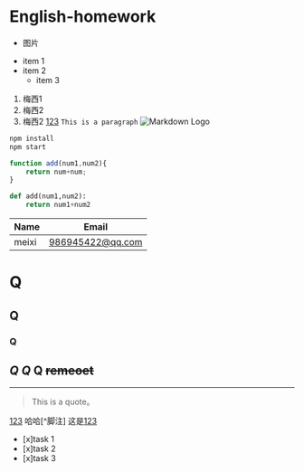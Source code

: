 # English-homework
- 图片
* item 1
* item 2
  * item 3
1. 梅西1
1. 梅西2
1. 梅西2
[123](http://p3.pstatp.com/large/pgc-image/RYEEtE4ARFTC8m)
`This is a paragraph`
![Markdown Logo](https://c1.hoopchina.com.cn/uploads/star/event/images/161108/8fcfd17d0c860e817b1d8445431cffecb4646a91.jpg)
```Bash
npm install
npm start
```
```javascript
function add(num1,num2){
    return num+num;
}
```
```python
def add(num1,num2):
    return num1+num2
```
| Name | Email           |
|------|-----------------|      
|meixi |986945422@qq.com|    
 
# Q
## Q
### Q
_Q_
*Q*
**Q**
~~remeoet~~
---
___
> This is a quote。

[//]:# (haha ,我是注释)
[123](https://cn.bing.com/images/search?q=%e7%8c%aa&qpvt=%e7%8c%aa&form=IGRE&first=1&tsc=ImageBasicHover)
哈哈[^脚注]
这是[123][1]

[1]:https://cn.bing.com/images/search?q=%e7%8c%aa&qpvt=%e7%8c%aa&form=IGRE&first=1&tsc=ImageBasicHover "777"
[//]:# (Task Lists)
* [x]task 1
* [x]task 2
* [x]task 3
